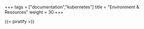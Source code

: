 +++
tags = ["documentation","kubernetes"]
title = "Environment & Resources"
weight = 30
+++

{{< piratify >}}